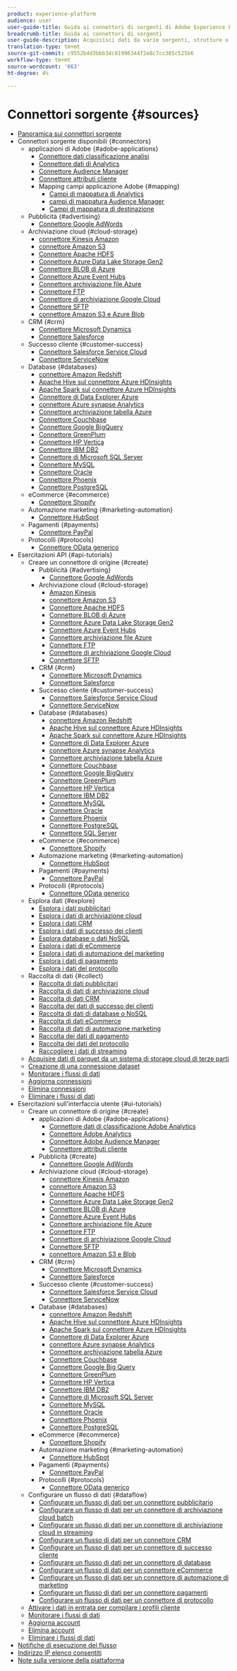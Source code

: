 ```yaml
---
product: experience-platform
audience: user
user-guide-title: Guida ai connettori di sorgenti di Adobe Experience Platform
breadcrumb-title: Guida ai connettori di sorgenti
user-guide-description: Acquisisci dati da varie sorgenti, strutture o etichette e migliora i dati già acquisiti.
translation-type: tm+mt
source-git-commit: c9552b4d3bbb34c81996344f2e8c7cc385c525b6
workflow-type: tm+mt
source-wordcount: '663'
ht-degree: 4%

---
```



# Connettori sorgente {#sources}

- [Panoramica sui connettori sorgente](home.md)
- Connettori sorgente disponibili {#connectors}
   -  applicazioni di Adobe {#adobe-applications}
      - [Connettore dati classificazione analisi](connectors/adobe-applications/classifications.md)
      - [Connettore dati di Analytics](connectors/adobe-applications/analytics.md)
      - [Connettore Audience Manager ](connectors/adobe-applications/audience-manager.md)
      - [Connettore attributi cliente](connectors/adobe-applications/customer-attributes.md)
      - Mapping  campi applicazione Adobe {#mapping}
         - [Campi di mappatura di Analytics](connectors/adobe-applications/mapping/analytics.md)
         - [ campi di mappatura Audience Manager](connectors/adobe-applications/mapping/audience-manager.md)
         - [Campi di mappatura di destinazione](connectors/adobe-applications/mapping/target.md)
   - Pubblicità {#advertising}
      - [Connettore Google AdWords](connectors/advertising/ads.md)
   - Archiviazione cloud {#cloud-storage}
      - [ connettore Kinesis Amazon](connectors/cloud-storage/kinesis.md)
      - [ connettore Amazon S3](connectors/cloud-storage/s3.md)
      - [Connettore Apache HDFS](connectors/cloud-storage/hdfs.md)
      - [Connettore Azure Data Lake Storage Gen2](connectors/cloud-storage/adls-gen2.md)
      - [Connettore BLOB di Azure](connectors/cloud-storage/blob.md)
      - [Connettore Azure Event Hubs](connectors/cloud-storage/eventhub.md)
      - [Connettore archiviazione file Azure](connectors/cloud-storage/azure-file-storage.md)
      - [Connettore FTP](connectors/cloud-storage/ftp.md)
      - [Connettore di archiviazione Google Cloud](connectors/cloud-storage/google-cloud-storage.md)
      - [Connettore SFTP](connectors/cloud-storage/sftp.md)
      - [ connettore Amazon S3 e Azure Blob](connectors/cloud-storage/blob-s3.md)
   - CRM {#crm}
      - [Connettore Microsoft Dynamics](connectors/crm/ms-dynamics.md)
      - [Connettore Salesforce](connectors/crm/salesforce.md)
   - Successo cliente {#customer-success}
      - [Connettore Salesforce Service Cloud](connectors/customer-success/salesforce-service-cloud.md)
      - [Connettore ServiceNow](connectors/customer-success/servicenow.md)
   - Database {#databases}
      - [ connettore Amazon Redshift](connectors/databases/redshift.md)
      - [Apache Hive sul connettore Azure HDInsights](connectors/databases/hive.md)
      - [Apache Spark sul connettore Azure HDInsights](connectors/databases/spark.md)
      - [Connettore di Data Explorer Azure](connectors/databases/data-explorer.md)
      - [ connettore Azure synapse Analytics](connectors/databases/synapse-analytics.md)
      - [Connettore archiviazione tabella Azure](connectors/databases/ats.md)
      - [Connettore Couchbase](connectors/databases/couchbase.md)
      - [Connettore Google BigQuery](connectors/databases/bigquery.md)
      - [Connettore GreenPlum](connectors/databases/greenplum.md)
      - [Connettore HP Vertica](connectors/databases/hp-vertica.md)
      - [Connettore IBM DB2](connectors/databases/ibm-db2.md)
      - [Connettore di Microsoft SQL Server](connectors/databases/sql-server.md)
      - [Connettore MySQL](connectors/databases/mysql.md)
      - [Connettore  Oracle](connectors/databases/oracle.md)
      - [Connettore Phoenix](connectors/databases/phoenix.md)
      - [Connettore PostgreSQL](connectors/databases/postgres.md)
   - eCommerce {#ecommerce}
      - [Connettore Shopify](connectors/ecommerce/shopify.md)
   - Automazione marketing {#marketing-automation}
      - [Connettore HubSpot](connectors/marketing-automation/hubspot.md)
   - Pagamenti {#payments}
      - [Connettore PayPal](connectors/payments/paypal.md)
   - Protocolli {#protocols}
      - [Connettore OData generico](connectors/protocols/odata.md)
- Esercitazioni API {#api-tutorials}
   - Creare un connettore di origine {#create}
      - Pubblicità {#advertising}
         - [Connettore Google AdWords](tutorials/api/create/advertising/ads.md)
      - Archiviazione cloud {#cloud-storage}
         - [ Amazon Kinesis](tutorials/api/create/cloud-storage/kinesis.md)
         - [ connettore Amazon S3](tutorials/api/create/cloud-storage/s3.md)
         - [Connettore Apache HDFS](tutorials/api/create/cloud-storage/hdfs.md)
         - [Connettore BLOB di Azure](tutorials/api/create/cloud-storage/blob.md)
         - [Connettore Azure Data Lake Storage Gen2](tutorials/api/create/cloud-storage/adls-gen2.md)
         - [Connettore Azure Event Hubs](tutorials/api/create/cloud-storage/eventhub.md)
         - [Connettore archiviazione file Azure](tutorials/api/create/cloud-storage/azure-file-storage.md)
         - [Connettore FTP](tutorials/api/create/cloud-storage/ftp.md)
         - [Connettore di archiviazione Google Cloud](tutorials/api/create/cloud-storage/google.md)
         - [Connettore SFTP](tutorials/api/create/cloud-storage/sftp.md)
      - CRM {#crm}
         - [Connettore Microsoft Dynamics](tutorials/api/create/crm/ms-dynamics.md)
         - [Connettore Salesforce](tutorials/api/create/crm/salesforce.md)
      - Successo cliente {#customer-success}
         - [Connettore Salesforce Service Cloud](tutorials/api/create/customer-success/salesforce-service-cloud.md)
         - [Connettore ServiceNow](tutorials/api/create/customer-success/servicenow.md)
      - Database {#databases}
         - [ connettore Amazon Redshift](tutorials/api/create/databases/redshift.md)
         - [Apache Hive sul connettore Azure HDInsights](tutorials/api/create/databases/hive.md)
         - [Apache Spark sul connettore Azure HDInsights](tutorials/api/create/databases/spark.md)
         - [Connettore di Data Explorer Azure](tutorials/api/create/databases/data-explorer.md)
         - [ connettore Azure synapse Analytics](tutorials/api/create/databases/synapse-analytics.md)
         - [Connettore archiviazione tabella Azure](tutorials/api/create/databases/ats.md)
         - [Connettore Couchbase](tutorials/api/create/databases/couchbase.md)
         - [Connettore Google BigQuery](tutorials/api/create/databases/bigquery.md)
         - [Connettore GreenPlum](tutorials/api/create/databases/greenplum.md)
         - [Connettore HP Vertica](tutorials/api/create/databases/hp-vertica.md)
         - [Connettore IBM DB2](tutorials/api/create/databases/ibm-db2.md)
         - [Connettore MySQL](tutorials/api/create/databases/mysql.md)
         - [Connettore  Oracle](tutorials/api/create/databases/oracle.md)
         - [Connettore Phoenix](tutorials/api/create/databases/phoenix.md)
         - [Connettore PostgreSQL](tutorials/api/create/databases/postgres.md)
         - [Connettore SQL Server](tutorials/api/create/databases/sql-server.md)
      - eCommerce {#ecommerce}
         - [Connettore Shopify](tutorials/api/create/ecommerce/shopify.md)
      - Automazione marketing {#marketing-automation}
         - [Connettore HubSpot](tutorials/api/create/marketing-automation/hubspot.md)
      - Pagamenti {#payments}
         - [Connettore PayPal](tutorials/api/create/payments/paypal.md)
      - Protocolli {#protocols}
         - [Connettore OData generico](tutorials/api/create/protocols/odata.md)
   - Esplora dati {#explore}
      - [Esplora i dati pubblicitari](tutorials/api/explore/advertising.md)
      - [Esplora i dati di archiviazione cloud](tutorials/api/explore/cloud-storage.md)
      - [Esplora i dati CRM](tutorials/api/explore/crm.md)
      - [Esplora i dati di successo dei clienti](tutorials/api/explore/customer-success.md)
      - [Esplora database o dati NoSQL](tutorials/api/explore/database-nosql.md)
      - [Esplora i dati di eCommerce](tutorials/api/explore/ecommerce.md)
      - [Esplora i dati di automazione del marketing](tutorials/api/explore/marketing-automation.md)
      - [Esplora i dati di pagamento](tutorials/api/explore/payments.md)
      - [Esplora i dati del protocollo](tutorials/api/explore/protocols.md)
   - Raccolta di dati {#collect}
      - [Raccolta di dati pubblicitari](tutorials/api/collect/advertising.md)
      - [Raccolta di dati di archiviazione cloud](tutorials/api/collect/cloud-storage.md)
      - [Raccolta di dati CRM](tutorials/api/collect/crm.md)
      - [Raccolta dei dati di successo dei clienti](tutorials/api/collect/customer-success.md)
      - [Raccolta di dati di database o NoSQL](tutorials/api/collect/database-nosql.md)
      - [Raccolta di dati eCommerce](tutorials/api/collect/ecommerce.md)
      - [Raccolta di dati di automazione marketing](tutorials/api/collect/marketing-automation.md)
      - [Raccolta dei dati di pagamento](tutorials/api/collect/payments.md)
      - [Raccolta dei dati del protocollo](tutorials/api/collect/protocols.md)
      - [Raccogliere i dati di streaming](tutorials/api/collect/streaming.md)
   - [Acquisire dati di parquet da un sistema di storage cloud di terze parti](tutorials/api/cloud-storage-parquet.md)
   - [Creazione di una connessione dataset](tutorials/api/create-dataset-base-connection.md)
   - [Monitorare i flussi di dati](tutorials/api/monitor.md)
   - [Aggiorna connessioni](tutorials/api/update.md)
   - [Elimina connessioni](tutorials/api/delete.md)
   - [Eliminare i flussi di dati](tutorials/api/delete-dataflows.md)
- Esercitazioni sull&#39;interfaccia utente {#ui-tutorials}
   - Creare un connettore di origine {#create}
      -  applicazioni di Adobe {#adobe-applications}
         - [ Connettore dati di classificazione Adobe Analytics](tutorials/ui/create/adobe-applications/classifications.md)
         - [Connettore  Adobe Analytics](tutorials/ui/create/adobe-applications/analytics.md)
         - [Connettore Adobe Audience Manager](tutorials/ui/create/adobe-applications/audience-manager.md)
         - [Connettore attributi cliente](tutorials/ui/create/adobe-applications/customer-attributes.md)
      - Pubblicità {#create}
         - [Connettore Google AdWords](tutorials/ui/create/advertising/ads.md)
      - Archiviazione cloud {#cloud-storage}
         - [ connettore Kinesis Amazon](tutorials/ui/create/cloud-storage/kinesis.md)
         - [ connettore Amazon S3](tutorials/ui/create/cloud-storage/s3.md)
         - [Connettore Apache HDFS](tutorials/ui/create/cloud-storage/hdfs.md)
         - [Connettore Azure Data Lake Storage Gen2](tutorials/ui/create/cloud-storage/adls-gen2.md)
         - [Connettore BLOB di Azure](tutorials/ui/create/cloud-storage/blob.md)
         - [Connettore Azure Event Hubs](tutorials/ui/create/cloud-storage/eventhub.md)
         - [Connettore archiviazione file Azure](tutorials/ui/create/cloud-storage/azure-file-storage.md)
         - [Connettore FTP](tutorials/ui/create/cloud-storage/ftp.md)
         - [Connettore di archiviazione Google Cloud](tutorials/ui/create/cloud-storage/google-cloud-storage.md)
         - [Connettore SFTP](tutorials/ui/create/cloud-storage/sftp.md)
         - [ connettore Amazon S3 e Blob](tutorials/ui/create/cloud-storage/blob-s3.md)
      - CRM {#crm}
         - [Connettore Microsoft Dynamics](tutorials/ui/create/crm/dynamics.md)
         - [Connettore Salesforce](tutorials/ui/create/crm/salesforce.md)
      - Successo cliente {#customer-success}
         - [Connettore Salesforce Service Cloud](tutorials/ui/create/customer-success/salesforce-service-cloud.md)
         - [Connettore ServiceNow](tutorials/ui/create/customer-success/servicenow.md)
      - Database {#databases}
         - [ connettore Amazon Redshift](tutorials/ui/create/databases/redshift.md)
         - [Apache Hive sul connettore Azure HDInsights](tutorials/ui/create/databases/hive.md)
         - [Apache Spark sul connettore Azure HDInsights](tutorials/ui/create/databases/spark.md)
         - [Connettore di Data Explorer Azure](tutorials/ui/create/databases/data-explorer.md)
         - [ connettore Azure synapse Analytics](tutorials/ui/create/databases/synapse-analytics.md)
         - [Connettore archiviazione tabella Azure](tutorials/ui/create/databases/ats.md)
         - [Connettore Couchbase](tutorials/ui/create/databases/couchbase.md)
         - [Connettore Google Big Query](tutorials/ui/create/databases/bigquery.md)
         - [Connettore GreenPlum](tutorials/ui/create/databases/greenplum.md)
         - [Connettore HP Vertica](tutorials/ui/create/databases/hp-vertica.md)
         - [Connettore IBM DB2](tutorials/ui/create/databases/ibm-db2.md)
         - [Connettore di Microsoft SQL Server](tutorials/ui/create/databases/sql-server.md)
         - [Connettore MySQL](tutorials/ui/create/databases/mysql.md)
         - [Connettore  Oracle](tutorials/ui/create/databases/oracle.md)
         - [Connettore Phoenix](tutorials/ui/create/databases/phoenix.md)
         - [Connettore PostgreSQL](tutorials/ui/create/databases/postgres.md)
      - eCommerce {#ecommerce}
         - [Connettore Shopify](tutorials/ui/create/ecommerce/shopify.md)
      - Automazione marketing {#marketing-automation}
         - [Connettore HubSpot](tutorials/ui/create/marketing-automation/hubspot.md)
      - Pagamenti {#payments}
         - [Connettore PayPal](tutorials/ui/create/payments/paypal.md)
      - Protocolli {#protocols}
         - [Connettore OData generico](tutorials/ui/create/protocols/odata.md)
   - Configurare un flusso di dati {#dataflow}
      - [Configurare un flusso di dati per un connettore pubblicitario](tutorials/ui/dataflow/advertising.md)
      - [Configurare un flusso di dati per un connettore di archiviazione cloud batch](tutorials/ui/dataflow/batch/cloud-storage.md)
      - [Configurare un flusso di dati per un connettore di archiviazione cloud in streaming](tutorials/ui/dataflow/streaming/cloud-storage-streaming.md)
      - [Configurare un flusso di dati per un connettore CRM](tutorials/ui/dataflow/crm.md)
      - [Configurare un flusso di dati per un connettore di successo cliente](tutorials/ui/dataflow/customer-success.md)
      - [Configurare un flusso di dati per un connettore di database](tutorials/ui/dataflow/databases.md)
      - [Configurare un flusso di dati per un connettore eCommerce](tutorials/ui/dataflow/ecommerce.md)
      - [Configurare un flusso di dati per un connettore di automazione di marketing](tutorials/ui/dataflow/marketing-automation.md)
      - [Configurare un flusso di dati per un connettore pagamenti](tutorials/ui/dataflow/payments.md)
      - [Configurare un flusso di dati per un connettore di protocollo](tutorials/ui/dataflow/protocols.md)
   - [Attivare i dati in entrata per compilare i profili cliente](tutorials/ui/profile.md)
   - [Monitorare i flussi di dati](tutorials/ui/monitor.md)
   - [Aggiorna account](tutorials/ui/update.md)
   - [Elimina account](tutorials/ui/delete-accounts.md)
   - [Eliminare i flussi di dati](tutorials/ui/delete.md)
- [Notifiche di esecuzione del flusso](notifications.md)
- [Indirizzo IP  elenco consentiti](ip-address-allow-list.md)
- [Note sulla versione della piattaforma](https://www.adobe.com/go/platform-release-notes-en)
